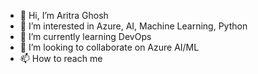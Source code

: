- 👋 Hi, I’m Aritra Ghosh
- 👀 I’m interested in Azure, AI, Machine Learning, Python
- 🌱 I’m currently learning DevOps
- 💞️ I’m looking to collaborate on Azure AI/ML
- 📫 How to reach me 

<!---
aritraghosh01/aritraghosh01 is a ✨ special ✨ repository because its `README.md` (this file) appears on your GitHub profile.
You can click the Preview link to take a look at your changes.
--->
